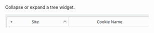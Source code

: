 Collapse or expand a tree widget.

![alt text](https://github.com/textbrowser/woody/blob/main/woody.png)
